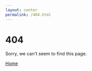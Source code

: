 ```yaml
---
layout: center
permalink: /404.html
---
```


# 404

Sorry, we can't seem to find this page.

<div class="mt3">
  <a href="{{ site.baseurl }}/" class="button button-blue button-big">Home</a>
  <!-- Removed [contact me] temporarily
  <a href="{{ site.baseurl }}/contact/" class="button button-blue button-big">Contact</a> 
  -->
</div>
